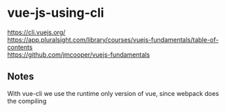 # vue-js-using-cli

https://cli.vuejs.org/  
https://app.pluralsight.com/library/courses/vuejs-fundamentals/table-of-contents  
https://github.com/jmcooper/vuejs-fundamentals

## Notes

With vue-cli we use the runtime only version of vue, since webpack does the compiling
